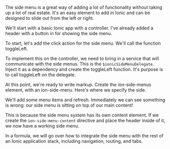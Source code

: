 The side menu is a great way of adding a lot of functionality without taking up a lot of real estate. It's an easy element to add in Ionic and can be designed to slide out from the left or right.

We'll start with a basic Ionic app with a controller. I've already added a header with a button in for showing the side menu.

To start, let's add the click action for the side menu. We'll call the function toggleLeft.

To implement this on the controller, we need to bring in a service that will communicate with the side menus. This is the `$ionicSideMenuDelegate`. Inject it as a dependency and create the toggleLeft function. It's purpose is to call toggleLeft on the delegate.

At this point, we're ready to write markup. Create the ion-side-menus element, with an ion-side-menu. Here's where we specify the side.

We'll add some menu items and refresh. Immediately we can see something is wrong: our side menu is sitting on top of our main content!

This is because the side menu system has its own content element. If we create the `ion-side-menu-content` directive and place the header inside of it, we now have a working side menu.

In a formula, we will go over how to integrate the side menu with the rest of an Ionic application stack, including navigation, routing, and tabs.
